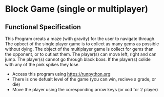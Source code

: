 # Block Game (single or multiplayer)


## Functional Specification

This Program creats a maze (with gravity) for the user to navigate through. The opbect of the single player game is to collect as many gems as possible without dying. The object of the multiplayer game is collect for gems than the opponent, or to outlast them. The player(s) can move left, right and can jump. The player(s) cannot go through black boxs. If the player(s) colide with any of the pink spikes they lose. 

* Access this program using https://runpython.org
* There is one defualt level of the game (you can win, recieve a grade, or die)
* Move the player using the coresponding arrow keys (or xcd for 2 player)
